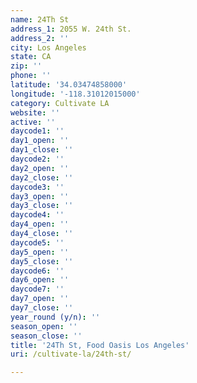 ```yaml
---
name: 24Th St
address_1: 2055 W. 24th St.
address_2: ''
city: Los Angeles
state: CA
zip: ''
phone: ''
latitude: '34.03474858000'
longitude: '-118.31012015000'
category: Cultivate LA
website: ''
active: ''
daycode1: ''
day1_open: ''
day1_close: ''
daycode2: ''
day2_open: ''
day2_close: ''
daycode3: ''
day3_open: ''
day3_close: ''
daycode4: ''
day4_open: ''
day4_close: ''
daycode5: ''
day5_open: ''
day5_close: ''
daycode6: ''
day6_open: ''
daycode7: ''
day7_open: ''
day7_close: ''
year_round (y/n): ''
season_open: ''
season_close: ''
title: '24Th St, Food Oasis Los Angeles'
uri: /cultivate-la/24th-st/

---
```

